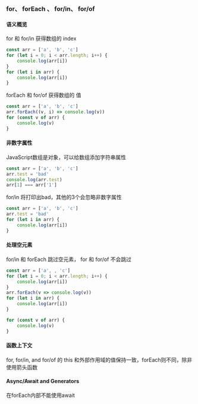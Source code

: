 ### for、 forEach 、 for/in、 for/of

#### 语义概览
for 和 for/in 获得数组的 index
```js
const arr = ['a', 'b', 'c']
for (let i = 0; i < arr.length; i++) {
    console.log(arr[i])
}
for (let i in arr) {
    console.log(arr[i])
}
```

forEach 和 for/of 获得数组的 值
```js
const arr = ['a', 'b', 'c']
arr.forEach((v, i) => console.log(v))
for (const v of arr) {
    console.log(v)
}
```

#### 非数字属性
JavaScript数组是对象，可以给数组添加字符串属性
```js
const arr = ['a', 'b', 'c']
arr.test = 'bad'
console.log(arr.test)
arr[1] === arr['1']
```

for/in 将打印出bad，其他的3个会忽略非数字属性
```js
const arr = ['a', 'b', 'c']
arr.test = 'bad'
for (let i in arr) {
    console.log(arr[i])
}
```


#### 处理空元素
for/in 和 forEach 跳过空元素， for 和 for/of 不会跳过
```js
const arr = ['a', , 'c']
for (let i = 0; i < arr.length; i++) {
    console.log(arr[i])
}
arr.forEach(v => console.log(v))
for (let i in arr) {
    console.log(arr[i])
}

for (const v of arr) {
    console.log(v)
}
```

#### 函数上下文
for, for/in, and for/of 的 this 和外部作用域的值保持一致，forEach则不同，除非使用箭头函数

#### Async/Await and Generators

在forEach内部不能使用await